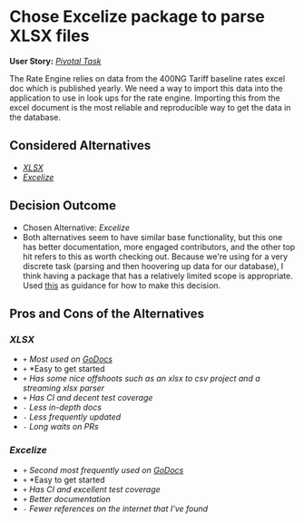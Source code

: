 # Chose Excelize package to parse XLSX files

**User Story:** *[Pivotal Task](https://www.pivotaltracker.com/story/show/156427513)*

The Rate Engine relies on data from the 400NG Tariff baseline rates excel doc which is published yearly. We need a way to import this data into the application to use in look ups for the rate engine.
Importing this from the excel document is the most reliable and reproducible way to get the data in the database.

## Considered Alternatives

* *[XLSX](https://github.com/tealeg/xlsx)*
* *[Excelize](https://github.com/360EntSecGroup-Skylar/excelize)*

## Decision Outcome

* Chosen Alternative: *Excelize*
* Both alternatives seem to have similar base functionality, but this one has better documentation, more engaged contributors, and the other top hit refers to this as worth checking out. Because we're using for a very discrete task (parsing and then hoovering up data for our database), I think having a package that has a relatively limited scope is appropriate. Used [this](https://docs.google.com/document/d/1Z_R9mFRo4n-rvxLD1Cbz-KXy32H5Z50_J3j4x15hq0Y/edit) as guidance for how to make this decision.

## Pros and Cons of the Alternatives

### *XLSX*

* `+` *Most used on [GoDocs](https://godoc.org/github.com/tealeg/xlsx)*
* `+` *Easy to get started
* `+` *Has some nice offshoots such as an xlsx to csv project and a streaming xlsx parser*
* `+` *Has CI and decent test coverage*
* `-` *Less in-depth docs*
* `-` *Less frequently updated*
* `-` *Long waits on PRs*

### *Excelize*

* `+` *Second most frequently used on [GoDocs](https://godoc.org/github.com/360EntSecGroup-Skylar/excelize)*
* `+` *Easy to get started
* `+` *Has CI and excellent test coverage*
* `+` *Better documentation*
* `-` *Fewer references on the internet that I've found*
